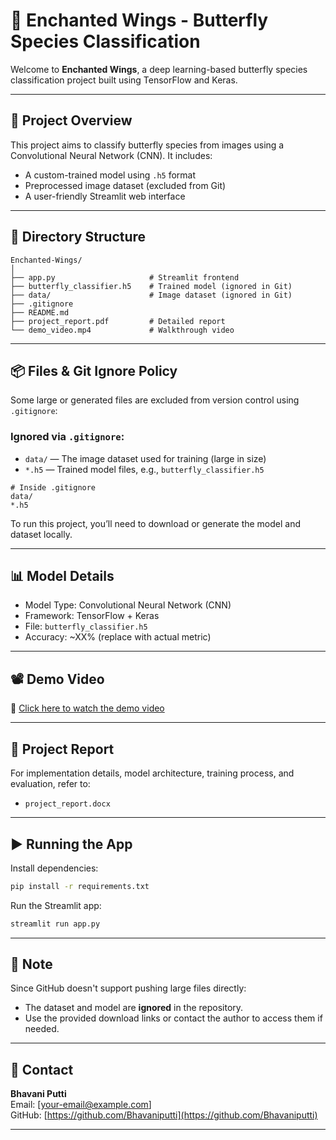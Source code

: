 # 🦋 Enchanted Wings - Butterfly Species Classification

Welcome to **Enchanted Wings**, a deep learning-based butterfly species classification project built using TensorFlow and Keras.

---

## 🚀 Project Overview

This project aims to classify butterfly species from images using a Convolutional Neural Network (CNN). It includes:

- A custom-trained model using `.h5` format  
- Preprocessed image dataset (excluded from Git)  
- A user-friendly Streamlit web interface  

---

## 📁 Directory Structure

```
Enchanted-Wings/
│
├── app.py                     # Streamlit frontend
├── butterfly_classifier.h5    # Trained model (ignored in Git)
├── data/                      # Image dataset (ignored in Git)
├── .gitignore
├── README.md
├── project_report.pdf         # Detailed report
└── demo_video.mp4             # Walkthrough video
```

---

## 📦 Files & Git Ignore Policy

Some large or generated files are excluded from version control using `.gitignore`:

### Ignored via `.gitignore`:
- `data/` — The image dataset used for training (large in size)
- `*.h5` — Trained model files, e.g., `butterfly_classifier.h5`

```plaintext
# Inside .gitignore
data/
*.h5
```

To run this project, you’ll need to download or generate the model and dataset locally.

---

## 📊 Model Details

- Model Type: Convolutional Neural Network (CNN)  
- Framework: TensorFlow + Keras  
- File: `butterfly_classifier.h5`  
- Accuracy: ~XX% (replace with actual metric)  

---

## 📽 Demo Video

🎥 [Click here to watch the demo video](https://drive.google.com/file/d/your_file_id/view)

---

## 📄 Project Report

For implementation details, model architecture, training process, and evaluation, refer to:

- `project_report.docx`

---

## ▶️ Running the App

Install dependencies:

```bash
pip install -r requirements.txt
```

Run the Streamlit app:

```bash
streamlit run app.py
```

---

## 📌 Note

Since GitHub doesn't support pushing large files directly:

- The dataset and model are **ignored** in the repository.
- Use the provided download links or contact the author to access them if needed.

---

## 📧 Contact

**Bhavani Putti**  
Email: [your-email@example.com]  
GitHub: [https://github.com/Bhavaniputti](https://github.com/Bhavaniputti)

---
